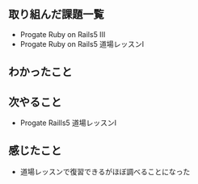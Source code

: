 
## 取り組んだ課題一覧
- Progate Ruby on Rails5 Ⅲ
- Progate Ruby on Rails5 道場レッスンⅠ  

## わかったこと

## 次やること
- Progate Raills5 道場レッスンⅠ

## 感じたこと
- 道場レッスンで復習できるがほぼ調べることになった

  
